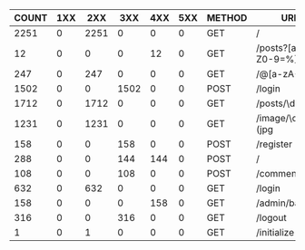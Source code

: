 | COUNT | 1XX | 2XX  | 3XX  | 4XX | 5XX | METHOD |           URI            |  MIN   |  MAX   |   SUM   |  AVG   |  P95   | MIN(BODY) |  MAX(BODY)  | AVG(BODY)  |
|-------|-----|------|------|-----|-----|--------|--------------------------|--------|--------|---------|--------|--------|-----------|-------------|------------|
| 2251  | 0   | 2251 | 0    | 0   | 0   | GET    | /                        | 0.016  | 0.320  | 291.812 | 0.130  | 0.200  | 2596.000  | 6046.000    | 2975.241   |
| 12    | 0   | 0    | 0    | 12  | 0   | GET    | /posts?[a-zA-Z0-9=%]+    | 10.000 | 10.000 | 120.000 | 10.000 | 10.000 | 0.000     | 0.000       | 0.000      |
| 247   | 0   | 247  | 0    | 0   | 0   | GET    | /@[a-zA-Z]+              | 0.028  | 0.676  | 82.916  | 0.336  | 0.516  | 1620.000  | 5049.000    | 3258.340   |
| 1502  | 0   | 0    | 1502 | 0   | 0   | POST   | /login                   | 0.028  | 0.144  | 61.896  | 0.041  | 0.088  | 0.000     | 0.000       | 0.000      |
| 1712  | 0   | 1712 | 0    | 0   | 0   | GET    | /posts/\d+$              | 0.004  | 0.176  | 59.360  | 0.035  | 0.076  | 700.000   | 1894.000    | 1275.485   |
| 1231  | 0   | 1231 | 0    | 0   | 0   | GET    | /image/\d+.(jpg|png|gif) | 0.012  | 0.256  | 15.880  | 0.013  | 0.032  | 34680.000 | 1253028.000 | 127901.350 |
| 158   | 0   | 0    | 158  | 0   | 0   | POST   | /register                | 0.016  | 0.172  | 10.128  | 0.064  | 0.108  | 0.000     | 0.000       | 0.000      |
| 288   | 0   | 0    | 144  | 144 | 0   | POST   | /                        | 0.004  | 0.100  | 5.548   | 0.019  | 0.056  | 0.000     | 0.000       | 0.000      |
| 108   | 0   | 0    | 108  | 0   | 0   | POST   | /comment                 | 0.008  | 0.092  | 2.104   | 0.019  | 0.040  | 0.000     | 0.000       | 0.000      |
| 632   | 0   | 632  | 0    | 0   | 0   | GET    | /login                   | 0.004  | 0.036  | 1.148   | 0.002  | 0.004  | 615.000   | 615.000     | 615.000    |
| 158   | 0   | 0    | 0    | 158 | 0   | GET    | /admin/banned            | 0.008  | 0.044  | 0.684   | 0.004  | 0.012  | 0.000     | 0.000       | 0.000      |
| 316   | 0   | 0    | 316  | 0   | 0   | GET    | /logout                  | 0.000  | 0.020  | 0.524   | 0.002  | 0.004  | 24.000    | 24.000      | 24.000     |
| 1     | 0   | 1    | 0    | 0   | 0   | GET    | /initialize              | 0.048  | 0.048  | 0.048   | 0.048  | 0.048  | 0.000     | 0.000       | 0.000      |
